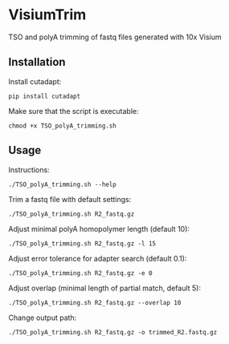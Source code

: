 # VisiumTrim
TSO and polyA trimming of fastq files generated with 10x Visium


## Installation
Install cutadapt:

`pip install cutadapt`

Make sure that the script is executable:

`chmod +x TSO_polyA_trimming.sh`


## Usage

Instructions:

`./TSO_polyA_trimming.sh --help`

Trim a fastq file with default settings:

`./TSO_polyA_trimming.sh R2_fastq.gz`


Adjust minimal polyA homopolymer length (default 10):

`./TSO_polyA_trimming.sh R2_fastq.gz -l 15`


Adjust error tolerance for adapter search (default 0.1):

`./TSO_polyA_trimming.sh R2_fastq.gz -e 0`


Adjust overlap (minimal length of partial match, default 5):

`./TSO_polyA_trimming.sh R2_fastq.gz --overlap 10`


Change output path:

`./TSO_polyA_trimming.sh R2_fastq.gz -o trimmed_R2.fastq.gz`
